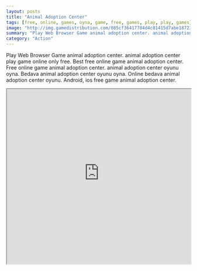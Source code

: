```yaml
---
layout: posts
title: "Animal Adoption Center"
tags: [free, online, games, oyna, game, free, games, play, play, games]
image: "http://img.gamedistribution.com/085cf36417784d4c81415d7abe187231.jpg"
summary: "Play Web Browser Game animal adoption center. animal adoption center play game online only free. Best free online game animal adoption center. Free online game animal adoption center. animal adoption center oyunu oyna. Bedava animal adoption center oyunu oyna. Online bedava animal adoption center oyunu. Android, ios free game animal adoption center."
category: "Action"
---
```


Play Web Browser Game animal adoption center. animal adoption center play game online only free. Best free online game animal adoption center. Free online game animal adoption center. animal adoption center oyunu oyna. Bedava animal adoption center oyunu oyna. Online bedava animal adoption center oyunu. Android, ios free game animal adoption center.

<iframe width="100%" height="480px;" src="http://flash.gamedistribution.com?game=085cf36417784d4c81415d7abe187231"></iframe>